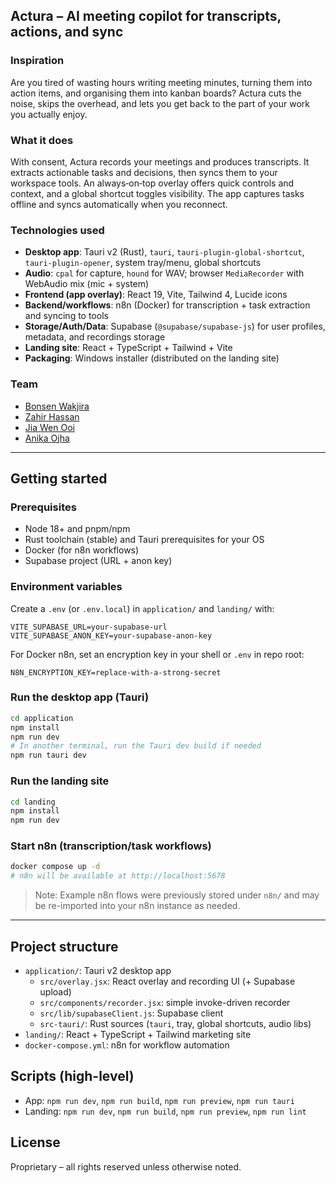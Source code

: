 ## Actura – AI meeting copilot for transcripts, actions, and sync

### Inspiration
Are you tired of wasting hours writing meeting minutes, turning them into action items, and organising them into kanban boards? Actura cuts the noise, skips the overhead, and lets you get back to the part of your work you actually enjoy.

### What it does
With consent, Actura records your meetings and produces transcripts. It extracts actionable tasks and decisions, then syncs them to your workspace tools. An always‑on‑top overlay offers quick controls and context, and a global shortcut toggles visibility. The app captures tasks offline and syncs automatically when you reconnect.

### Technologies used
- **Desktop app**: Tauri v2 (Rust), `tauri`, `tauri-plugin-global-shortcut`, `tauri-plugin-opener`, system tray/menu, global shortcuts
- **Audio**: `cpal` for capture, `hound` for WAV; browser `MediaRecorder` with WebAudio mix (mic + system)
- **Frontend (app overlay)**: React 19, Vite, Tailwind 4, Lucide icons
- **Backend/workflows**: n8n (Docker) for transcription + task extraction and syncing to tools
- **Storage/Auth/Data**: Supabase (`@supabase/supabase-js`) for user profiles, metadata, and recordings storage
- **Landing site**: React + TypeScript + Tailwind + Vite
- **Packaging**: Windows installer (distributed on the landing site)

### Team
- [Bonsen Wakjira](https://github.com/BonsenW)
- [Zahir Hassan](https://github.com/WalrusPSD)
- [Jia Wen Ooi](https://github.com/jiawen001)
- [Anika Ojha](https://github.com/anika-ojha)

---

## Getting started

### Prerequisites
- Node 18+ and pnpm/npm
- Rust toolchain (stable) and Tauri prerequisites for your OS
- Docker (for n8n workflows)
- Supabase project (URL + anon key)

### Environment variables
Create a `.env` (or `.env.local`) in `application/` and `landing/` with:
```
VITE_SUPABASE_URL=your-supabase-url
VITE_SUPABASE_ANON_KEY=your-supabase-anon-key
```
For Docker n8n, set an encryption key in your shell or `.env` in repo root:
```
N8N_ENCRYPTION_KEY=replace-with-a-strong-secret
```

### Run the desktop app (Tauri)
```bash
cd application
npm install
npm run dev
# In another terminal, run the Tauri dev build if needed
npm run tauri dev
```

### Run the landing site
```bash
cd landing
npm install
npm run dev
```

### Start n8n (transcription/task workflows)
```bash
docker compose up -d
# n8n will be available at http://localhost:5678
```

> Note: Example n8n flows were previously stored under `n8n/` and may be re-imported into your n8n instance as needed.

---

## Project structure
- `application/`: Tauri v2 desktop app
  - `src/overlay.jsx`: React overlay and recording UI (+ Supabase upload)
  - `src/components/recorder.jsx`: simple invoke-driven recorder
  - `src/lib/supabaseClient.js`: Supabase client
  - `src-tauri/`: Rust sources (`tauri`, tray, global shortcuts, audio libs)
- `landing/`: React + TypeScript + Tailwind marketing site
- `docker-compose.yml`: n8n for workflow automation

## Scripts (high-level)
- App: `npm run dev`, `npm run build`, `npm run preview`, `npm run tauri`
- Landing: `npm run dev`, `npm run build`, `npm run preview`, `npm run lint`

## License
Proprietary – all rights reserved unless otherwise noted.
